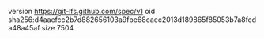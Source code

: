version https://git-lfs.github.com/spec/v1
oid sha256:d4aaefcc2b7d882656103a9fbe68caec2013d189865f85053b7a8fcda48a45af
size 7504
